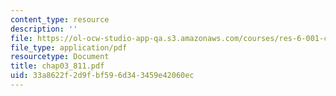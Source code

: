 ```yaml
---
content_type: resource
description: ''
file: https://ol-ocw-studio-app-qa.s3.amazonaws.com/courses/res-6-001-continuum-electromechanics-spring-2009/33a8622f2d9fbf596d343459e42060ec_chap03_811.pdf
file_type: application/pdf
resourcetype: Document
title: chap03_811.pdf
uid: 33a8622f-2d9f-bf59-6d34-3459e42060ec
---
```

